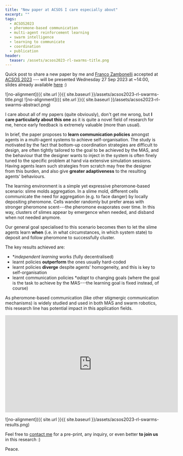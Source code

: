 ```yaml
---
title: "New paper at ACSOS I care especially about"
excerpt: ""
tags:
  - ACSOS2023
  - pheromone-based communication
  - multi-agent reinforcement learning
  - swarm intelligence
  - learning to communicate
  - coordination
  - publication
header:
  teaser: /assets/acsos2023-rl-swarms-title.png
---
```


Quick post to share a new paper by me and [Franco Zambonelli](http://www.agentgroup.unimore.it/Zambonelli/) accepted at [ACSOS 2023](https://2023.acsos.org/details/acsos-2023-papers/10/Learning-Stigmergic-Communication-for-Self-organising-Coordination) --- will be presented Wednesday 27 Sep 2023 at ~14:00, slides already available [here](https://smarianimore.github.io/2023-acsos-RL-swarms/) :)

![no-alignment]({{ site.url }}{{ site.baseurl }}/assets/acsos2023-rl-swarms-title.png)
![no-alignment]({{ site.url }}{{ site.baseurl }}/assets/acsos2023-rl-swarms-abstract.png)

I care about all of my papers (quite obviously), don't get me wrong, but **I care particularly about this one** as it is quite a novel field of research for me, hence early feedback is extremely valuable (more than usual).

In brief, the paper proposes to **learn communication policies** amongst agents in a multi-agent systems to achieve self-organisation.
The study is motivated by the fact that bottom-up coordination strategies are difficult to design, are often tightly tailored to the goal to be achieved by the MAS, and the behaviour that the designer wants to inject in the system is often finely tuned to the specific problem at hand via extensive simulation sessions.
Having agents learn such strategies from scratch may free the designer from this burden, and also give **greater adaptiveness** to the resulting agents' behaviours.

The learning environment is a simple yet expressive pheromone-based scenario: slime molds aggregation.
In a slime mold, different cells communicate the need for aggregation (e.g. to face danger) by locally depositing pheromone. 
Cells wander randomly but prefer areas with stronger pheromone scent---the pheromone evaporates over time.
In this way, clusters of slimes appear by emergence when needed, and disband when not needed anymore.

Our general goal specialised to this scenario becomes then to let the slime agents learn **when** (i.e. in what circumstances, in which system state) to deposit and follow pheromone to successfully cluster.

The key results achieved are:
  - **independent learning* works (fully decentralised)
  - learnt policies **outperform** the ones usually hard-coded
  - learnt policies **diverge** despite agents' homogeneity, and this is key to self-organisation
  - learnt communication policies **adapt* to changing goals (where the goal is the task to achieve by the MAS---the learning goal is fixed instead, of course)

As pheromone-based communication (like other stigmergic communication mechanisms) is widely studied and used in both MAS and swarm robotics, this research line has potential impact in this application fields.

<iframe width="560" height="315" src="https://www.youtube.com/embed/1qUBvnw3tbU?si=vtMuwMkdZYbRzMhf" title="YouTube video player" frameborder="0" allow="accelerometer; autoplay; clipboard-write; encrypted-media; gyroscope; picture-in-picture; web-share" allowfullscreen></iframe>

![no-alignment]({{ site.url }}{{ site.baseurl }}/assets/acsos2023-rl-swarms-results.png)

Feel free to [contact me](mailto:stefano.mariani@unimore.it) for a pre-print, any inquiry, or even better **to join us** in this research :)

Peace.
